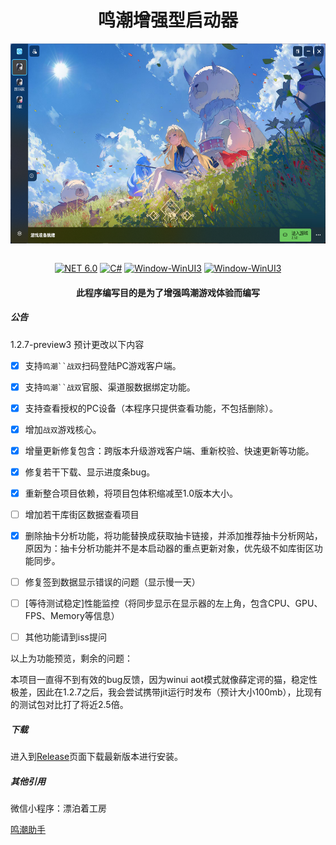 <div align="center">
   <h1>鸣潮增强型启动器</h1>
   <img align="center" height="400" src="img/main.png" alt="Main" style="zoom:80%;" data-align="center">
   <br/>
   <br/>

   [![NET 6.0](https://img.shields.io/badge/dotnet-8.0-purple.svg?style=flat-square&color=512bd4)](https://learn.microsoft.com/zh-cn/dotnet/core/whats-new/dotnet-7)
   [![C#](https://img.shields.io/badge/CSharp-14.0-purple.svg?style=flat-square&color=512bd4)](https://learn.microsoft.com/zh-cn/dotnet/csharp/)
   [![Window-WinUI3](https://img.shields.io/badge/WindowsAppSDK-v1.6-blue)](https://learn.microsoft.com/en-us/windows/apps/windows-app-sdk/)
   [![Window-WinUI3](https://img.shields.io/badge/AOT-purple)](https://learn.microsoft.com/zh-cn/dotnet/core/deploying/native-aot/interop/)

</div>

<div align="center">

<h4> 此程序编写目的是为了增强鸣潮游戏体验而编写 </h4>

</div>

##### 公告

1.2.7-preview3 预计更改以下内容

- [x] 支持`鸣潮``战双`扫码登陆PC游戏客户端。

- [x] 支持`鸣潮``战双`官服、渠道服数据绑定功能。

- [x] 支持查看授权的PC设备（本程序只提供查看功能，不包括删除）。

- [x] 增加`战双`游戏核心。

- [x] 增量更新修复包含：跨版本升级游戏客户端、重新校验、快速更新等功能。

- [x] 修复若干下载、显示进度条bug。

- [x] 重新整合项目依赖，将项目包体积缩减至1.0版本大小。

- [ ] 增加若干库街区数据查看项目

- [x] 删除抽卡分析功能，将功能替换成获取抽卡链接，并添加推荐抽卡分析网站，原因为：抽卡分析功能并不是本启动器的重点更新对象，优先级不如库街区功能同步。

- [ ] 修复签到数据显示错误的问题（显示慢一天）

- [ ] [等待测试稳定]性能监控（将同步显示在显示器的左上角，包含CPU、GPU、FPS、Memory等信息）

- [ ] 其他功能请到iss提问

以上为功能预览，剩余的问题：

本项目一直得不到有效的bug反馈，因为winui aot模式就像薛定谔的猫，稳定性极差，因此在1.2.7之后，我会尝试携带jit运行时发布（预计大小100mb），比现有的测试包对比打了将近2.5倍。

##### 下载

进入到<a href="https://github.com/BlameTwo/WutheringWavesTool/releases">Release</a>页面下载最新版本进行安装。

##### 其他引用

微信小程序：漂泊着工房

[鸣潮助手](https://mc.appfeng.com/)






